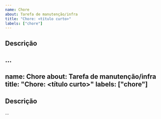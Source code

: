 ```yaml
---
name: Chore
about: Tarefa de manutenção/infra
title: "Chore: <título curto>"
labels: ["chore"]
---
```


## Descrição
...
---
name: Chore
about: Tarefa de manutenção/infra
title: "Chore: <título curto>"
labels: ["chore"]
---

## Descrição
...

